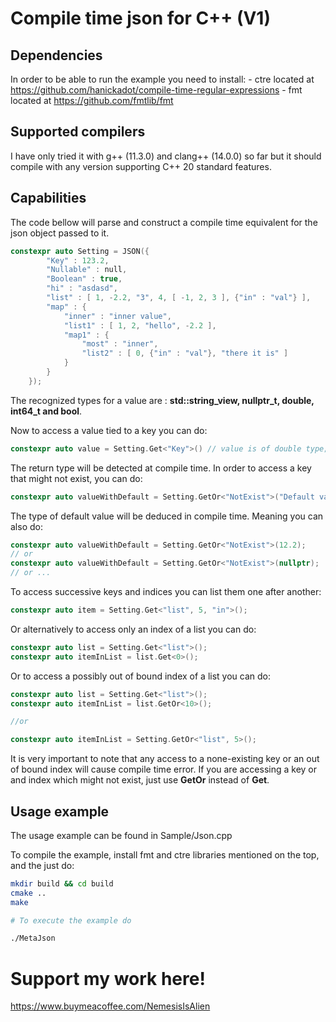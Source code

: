 # Compile time json for C++ (V1)

## Dependencies

In order to be able to run the example you need to install:
    - ctre located at https://github.com/hanickadot/compile-time-regular-expressions
    - fmt located at https://github.com/fmtlib/fmt

## Supported compilers

I have only tried it with g++ (11.3.0) and clang++ (14.0.0) so far but it should compile with any version supporting C++ 20 standard features.

## Capabilities

The code bellow will parse and construct a compile time equivalent for the json object passed to it. 

```CPP
constexpr auto Setting = JSON({
        "Key" : 123.2,
        "Nullable" : null,
        "Boolean" : true,
        "hi" : "asdasd",
        "list" : [ 1, -2.2, "3", 4, [ -1, 2, 3 ], {"in" : "val"} ],
        "map" : {
            "inner" : "inner value",
            "list1" : [ 1, 2, "hello", -2.2 ],
            "map1" : {
                "most" : "inner",
                "list2" : [ 0, {"in" : "val"}, "there it is" ]
            }
        }
    });
```

The recognized types for a value are : __std::string_view, nullptr_t, double, int64_t and bool__.

Now to access a value tied to a key you can do:

```cpp
constexpr auto value = Setting.Get<"Key">() // value is of double type;
```
The return type will be detected at compile time. In order to access a key that might not exist, you can do:

```cpp
constexpr auto valueWithDefault = Setting.GetOr<"NotExist">("Default value");
```

The type of default value will be deduced in compile time. Meaning you can also do:

```cpp
constexpr auto valueWithDefault = Setting.GetOr<"NotExist">(12.2);
// or
constexpr auto valueWithDefault = Setting.GetOr<"NotExist">(nullptr);
// or ...
```

To access successive keys and indices you can list them one after another:

```cpp
constexpr auto item = Setting.Get<"list", 5, "in">();
```

Or alternatively to access only an index of a list you can do:

```cpp
constexpr auto list = Setting.Get<"list">();
constexpr auto itemInList = list.Get<0>();
```
Or to access a possibly out of bound index of a list you can do:

```cpp
constexpr auto list = Setting.Get<"list">();
constexpr auto itemInList = list.GetOr<10>();

//or 

constexpr auto itemInList = Setting.GetOr<"list", 5>();
```

It is very important to note that any access to a none-existing key or an out of bound index will cause compile time error. If you are accessing a
key or and index which might not exist, just use __GetOr__ instead of __Get__.

## Usage example

The usage example can be found in Sample/Json.cpp

To compile the example, install fmt and ctre libraries mentioned on the top, and the just do:

```sh
mkdir build && cd build
cmake ..
make

# To execute the example do

./MetaJson
```

# Support my work here!
https://www.buymeacoffee.com/NemesisIsAlien